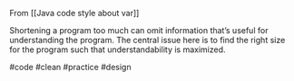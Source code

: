 From [[Java code style about var]]

Shortening a program too much can omit information that’s useful for understanding the program. The central issue here is to find the right size for the program such that understandability is maximized.

#code #clean #practice #design